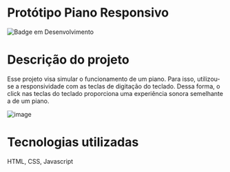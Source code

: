 # Protótipo Piano Responsivo

![Badge em Desenvolvimento](http://img.shields.io/static/v1?label=STATUS&message=EM%20DESENVOLVIMENTO&color=GREEN&style=for-the-badge)

# Descrição do projeto 
Esse projeto visa simular o funcionamento de um piano. Para isso, utilizou-se a responsividade com as teclas de digitação do teclado. Dessa forma, o click nas teclas do teclado proporciona uma experiência sonora semelhante a de um piano.

![image](https://github.com/sofiapelegrini/piano/assets/142181059/ad74acd3-4a7b-4c85-9274-9db2a76e1203)

# Tecnologias utilizadas
HTML, CSS, Javascript

